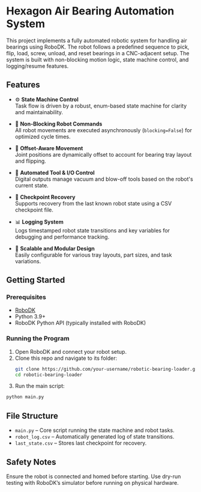 # Hexagon Air Bearing Automation System

This project implements a fully automated robotic system for handling air bearings using RoboDK. The robot follows a predefined sequence to pick, flip, load, screw, unload, and reset bearings in a CNC-adjacent setup. The system is built with non-blocking motion logic, state machine control, and logging/resume features.

## Features

- ⚙️ **State Machine Control**  
  Task flow is driven by a robust, enum-based state machine for clarity and maintainability.

- 🚦 **Non-Blocking Robot Commands**  
  All robot movements are executed asynchronously (`blocking=False`) for optimized cycle times.

- 🎯 **Offset-Aware Movement**  
  Joint positions are dynamically offset to account for bearing tray layout and flipping.

- 🔌 **Automated Tool & I/O Control**  
  Digital outputs manage vacuum and blow-off tools based on the robot's current state.

- 🧠 **Checkpoint Recovery**\
  Supports recovery from the last known robot state using a CSV checkpoint file.

- 📊 **Logging System**\
  Logs timestamped robot state transitions and key variables for debugging and performance tracking.

- 🔄 **Scalable and Modular Design**\
  Easily configurable for various tray layouts, part sizes, and task variations.

## Getting Started

### Prerequisites

- [RoboDK](https://robodk.com/)
- Python 3.9+
- RoboDK Python API (typically installed with RoboDK)

### Running the Program

1. Open RoboDK and connect your robot setup.
2. Clone this repo and navigate to its folder:
   ```bash
   git clone https://github.com/your-username/robotic-bearing-loader.git
   cd robotic-bearing-loader
   ```
3. Run the main script:
  ```bash
  python main.py
  ```

## File Structure

- `main.py` – Core script running the state machine and robot tasks.
- `robot_log.csv` – Automatically generated log of state transitions.
- `last_state.csv` – Stores last checkpoint for recovery.

## Safety Notes

Ensure the robot is connected and homed before starting.
Use dry-run testing with RoboDK’s simulator before running on physical hardware.

